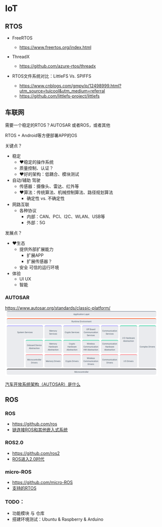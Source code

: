 # IoT

## RTOS

* FreeRTOS
    * https://www.freertos.org/index.html
* ThreadX
    * https://github.com/azure-rtos/threadx

* RTOS文件系统对比：LittleFS Vs. SPIFFS
    * https://www.cnblogs.com/gmpy/p/12498999.html?utm_source=tuicool&utm_medium=referral
    * https://github.com/littlefs-project/littlefs

## 车联网

需要一个稳定的RTOS？AUTOSAR 或者ROS，或者其他

RTOS + Android等方便部署APP的OS

关键点？
* 稳定
    * ❤稳定的操作系统
    * 质量控制、认证？
    * ❤好的架构：低耦合、模块测试
* 自动/辅助 驾驶
    * 传感器：摄像头、雷达、红外等
    * ❤算法：传统算法、机械控制算法、路径规划算法
        * 确定性 vs. 不确定性
* 网路互联
    * 各种协议
        * 内部：CAN、PCI、I2C、WLAN、USB等
        * 外部：5G

发展点？
* ❤生态
    * 提供外部扩展能力
        * 扩展APP
        * 扩展传感器？
    * 安全 可信的运行环境
* 体验
    * UI UX
    * 智能

### AUTOSAR
https://www.autosar.org/standards/classic-platform/
![AUTOSAR Arch.](.res/AUTOSAR_ARCH.png)

[汽车开放系统架构（AUTOSAR）是什么](https://zhuanlan.zhihu.com/p/118849539)

## ROS

### ROS
* https://github.com/ros
* [链连接ROS和其他嵌入式系统](https://wiki.ros.org/rosserial)

### ROS2.0
* https://github.com/ros2
* [ROS进入2.0时代](https://www.bilibili.com/read/cv8152761/)

### micro-ROS
* https://github.com/micro-ROS
* [支持的RTOS](https://micro.ros.org/docs/overview/rtos/)

### TODO：
* 功能模块 与 仓库
* 搭建环境测试：Ubuntu & Raspberry & Arduino